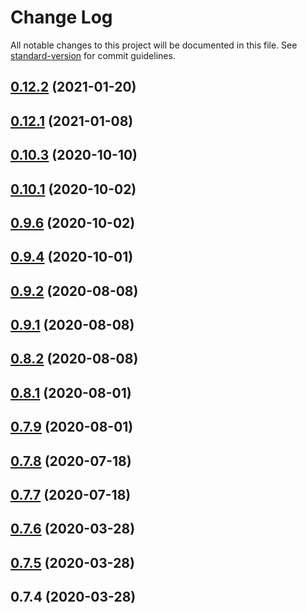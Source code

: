 # Change Log

All notable changes to this project will be documented in this file. See [standard-version](https://github.com/conventional-changelog/standard-version) for commit guidelines.

<a name="0.12.2"></a>
## [0.12.2](https://github.com/KErez/yassi/compare/v0.12.1...v0.12.2) (2021-01-20)



<a name="0.12.1"></a>
## [0.12.1](https://github.com/KErez/yassi/compare/v0.10.2...v0.12.1) (2021-01-08)



<a name="0.10.3"></a>
## [0.10.3](https://github.com/KErez/yassi/compare/v0.10.0...v0.10.3) (2020-10-10)



<a name="0.10.1"></a>
## [0.10.1](https://github.com/KErez/yassi/compare/v0.9.5...v0.10.1) (2020-10-02)



<a name="0.9.6"></a>
## [0.9.6](https://github.com/KErez/yassi/compare/v0.9.3...v0.9.6) (2020-10-02)



<a name="0.9.4"></a>
## [0.9.4](https://github.com/KErez/yassi/compare/v0.9.2...v0.9.4) (2020-10-01)



<a name="0.9.2"></a>
## [0.9.2](https://github.com/KErez/yassi/compare/v0.9.1...v0.9.2) (2020-08-08)



<a name="0.9.1"></a>
## [0.9.1](https://github.com/KErez/yassi/compare/v0.8.2...v0.9.1) (2020-08-08)



<a name="0.8.2"></a>
## [0.8.2](https://github.com/KErez/yassi/compare/v0.8.1...v0.8.2) (2020-08-08)



<a name="0.8.1"></a>
## [0.8.1](https://github.com/KErez/yassi/compare/v0.7.9...v0.8.1) (2020-08-01)



<a name="0.7.9"></a>
## [0.7.9](https://github.com/KErez/yassi/compare/v0.7.8...v0.7.9) (2020-08-01)



<a name="0.7.8"></a>
## [0.7.8](https://github.com/KErez/yassi/compare/v0.7.7...v0.7.8) (2020-07-18)



<a name="0.7.7"></a>
## [0.7.7](https://github.com/KErez/yassi/compare/v0.7.6...v0.7.7) (2020-07-18)



<a name="0.7.6"></a>
## [0.7.6](https://github.com/KErez/yassi/compare/v0.7.4...v0.7.6) (2020-03-28)



<a name="0.7.5"></a>
## [0.7.5](https://github.com/KErez/yassi/compare/v0.7.4...v0.7.5) (2020-03-28)



<a name="0.7.4"></a>
## 0.7.4 (2020-03-28)
